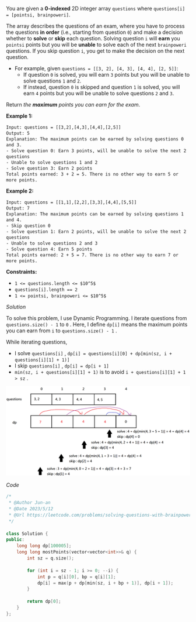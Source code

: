 You are given a **0-indexed** 2D integer array `questions` where `questions[i] = [pointsi, brainpoweri]`.

The array describes the questions of an exam, where you have to process the questions **in order** (i.e., starting from question `0`) and make a decision whether to **solve** or **skip** each question. Solving question `i` will **earn** you `pointsi` points but you will be **unable** to solve each of the next `brainpoweri` questions. If you skip question `i`, you get to make the decision on the next question.

- For example, given `questions = [[3, 2], [4, 3], [4, 4], [2, 5]]`:
    - If question `0` is solved, you will earn `3` points but you will be unable to solve questions `1` and `2`.
    - If instead, question `0` is skipped and question `1` is solved, you will earn `4` points but you will be unable to solve questions `2` and `3`.

Return *the **maximum** points you can earn for the exam*.

**Example 1:**

```
Input: questions = [[3,2],[4,3],[4,4],[2,5]]
Output: 5
Explanation: The maximum points can be earned by solving questions 0 and 3.
- Solve question 0: Earn 3 points, will be unable to solve the next 2 questions
- Unable to solve questions 1 and 2
- Solve question 3: Earn 2 points
Total points earned: 3 + 2 = 5. There is no other way to earn 5 or more points.
```

**Example 2:**

```
Input: questions = [[1,1],[2,2],[3,3],[4,4],[5,5]]
Output: 7
Explanation: The maximum points can be earned by solving questions 1 and 4.
- Skip question 0
- Solve question 1: Earn 2 points, will be unable to solve the next 2 questions
- Unable to solve questions 2 and 3
- Solve question 4: Earn 5 points
Total points earned: 2 + 5 = 7. There is no other way to earn 7 or more points.
```

**Constraints:**

- `1 <= questions.length <= $10^5$`
- `questions[i].length == 2`
- `1 <= pointsi, brainpoweri <= $10^5$`

$Solution$

To solve this problem, I use Dynamic Programming. I iterate questions from `questions.size() - 1` to `0` . Here, I define `dp[i]` means the maximum points you can earn from `i` to `questions.size() - 1` .

While iterating questions,

- I solve `questions[i]` , `dp[i] = questions[i][0] + dp[min(sz, i + questions[i][1] + 1)]`
- I skip `questions[i]` , `dp[i] = dp[i + 1]`
- `min(sz, i + questions[i][1] + 1)` is to avoid `i + questions[i][1] + 1 > sz` .

![2140_1.png](https://github.com/Kuo-1025/LeetCode_Solution/blob/master/Image/2140_1.png?raw=true)

$Code$

```cpp
/*
 * @Author Jun-an
 * @Date 2023/5/12
 * @Url https://leetcode.com/problems/solving-questions-with-brainpower/description/
 */

class Solution {
public:
    long long dp[100005];
    long long mostPoints(vector<vector<int>>& q) {
        int sz = q.size();

        for (int i = sz - 1; i >= 0; --i) {
            int p = q[i][0], bp = q[i][1];
            dp[i] = max(p + dp[min(sz, i + bp + 1)], dp[i + 1]);
        }

        return dp[0];
    }
};
```
